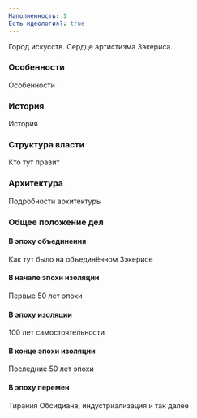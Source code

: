 ```yaml
---
Наполненность: 1
Есть идеология?: true
---
```

Город искусств. Сердце артистизма Зэкериса.
### Особенности
Особенности
### История
История
### Структура власти
Кто тут правит
### Архитектура
Подробности архитектуры
### Общее положение дел
#### В эпоху объединения
Как тут было на объединённом Зэкерисе
#### В начале эпохи изоляции
Первые 50 лет эпохи
#### В эпоху изоляции
100 лет самостоятельности
#### В конце эпохи изоляции
Последние 50 лет эпохи
#### В эпоху перемен
Тирания Обсидиана, индустриализация и так далее

